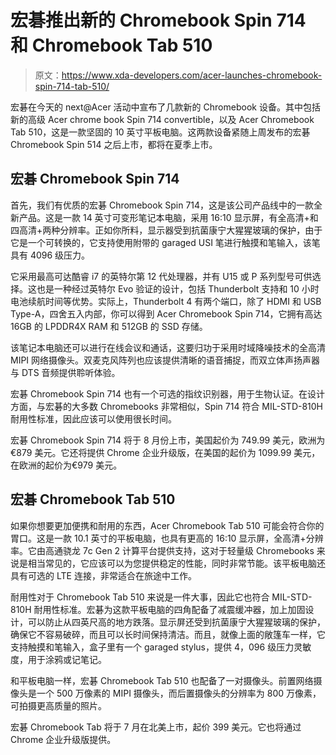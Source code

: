 # 宏碁推出新的 Chromebook Spin 714 和 Chromebook Tab 510

> 原文：<https://www.xda-developers.com/acer-launches-chromebook-spin-714-tab-510/>

宏碁在今天的 next@Acer 活动中宣布了几款新的 Chromebook 设备。其中包括新的高级 Acer chrome book Spin 714 convertible，以及 Acer Chromebook Tab 510，这是一款坚固的 10 英寸平板电脑。这两款设备紧随上周发布的宏碁 Chromebook Spin 514 之后上市，都将在夏季上市。

## 宏碁 Chromebook Spin 714

首先，我们有优质的宏碁 Chromebook Spin 714，这是该公司产品线中的一款全新产品。这是一款 14 英寸可变形笔记本电脑，采用 16:10 显示屏，有全高清+和四高清+两种分辨率。正如你所料，显示器受到抗菌康宁大猩猩玻璃的保护，由于它是一个可转换的，它支持使用附带的 garaged USI 笔进行触摸和笔输入，该笔具有 4096 级压力。

它采用最高可达酷睿 i7 的英特尔第 12 代处理器，并有 U15 或 P 系列型号可供选择。这也是一种经过英特尔 Evo 验证的设计，包括 Thunderbolt 支持和 10 小时电池续航时间等优势。实际上，Thunderbolt 4 有两个端口，除了 HDMI 和 USB Type-A，四舍五入内部，你可以得到 Acer Chromebook Spin 714，它拥有高达 16GB 的 LPDDR4X RAM 和 512GB 的 SSD 存储。

该笔记本电脑还可以进行在线会议和通话，这要归功于采用时域降噪技术的全高清 MIPI 网络摄像头。双麦克风阵列也应该提供清晰的语音捕捉，而双立体声扬声器与 DTS 音频提供聆听体验。

宏碁 Chromebook Spin 714 也有一个可选的指纹识别器，用于生物认证。在设计方面，与宏碁的大多数 Chromebooks 非常相似，Spin 714 符合 MIL-STD-810H 耐用性标准，因此应该可以使用很长时间。

宏碁 Chromebook Spin 714 将于 8 月份上市，美国起价为 749.99 美元，欧洲为€879 美元。它还将提供 Chrome 企业升级版，在美国的起价为 1099.99 美元，在欧洲的起价为€979 美元。

## 宏碁 Chromebook Tab 510

如果你想要更加便携和耐用的东西，Acer Chromebook Tab 510 可能会符合你的胃口。这是一款 10.1 英寸的平板电脑，也具有更高的 16:10 显示屏，全高清+分辨率。它由高通骁龙 7c Gen 2 计算平台提供支持，这对于轻量级 Chromebooks 来说是相当常见的，它应该可以为您提供稳定的性能，同时非常节能。该平板电脑还具有可选的 LTE 连接，非常适合在旅途中工作。

耐用性对于 Chromebook Tab 510 来说是一件大事，因此它也符合 MIL-STD-810H 耐用性标准。宏碁为这款平板电脑的四角配备了减震缓冲器，加上加固设计，可以防止从四英尺高的地方跌落。显示屏还受到抗菌康宁大猩猩玻璃的保护，确保它不容易破碎，而且可以长时间保持清洁。而且，就像上面的敞篷车一样，它支持触摸和笔输入，盒子里有一个 garaged stylus，提供 4，096 级压力灵敏度，用于涂鸦或记笔记。

和平板电脑一样，宏碁 Chromebook Tab 510 也配备了一对摄像头。前置网络摄像头是一个 500 万像素的 MIPI 摄像头，而后置摄像头的分辨率为 800 万像素，可拍摄更高质量的照片。

宏碁 Chromebook Tab 将于 7 月在北美上市，起价 399 美元。它也将通过 Chrome 企业升级版提供。